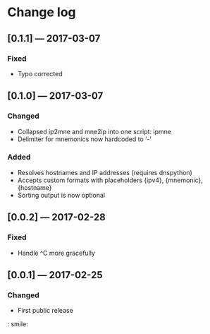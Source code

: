 # Change log

## [0.1.1] — 2017-03-07
### Fixed
- Typo corrected

## [0.1.0] — 2017-03-07
### Changed
- Collapsed ip2mne and mne2ip into one script: ipmne
- Delimiter for mnemonics now hardcoded to ‘-’
### Added
- Resolves hostnames and IP addresses (requires dnspython)
- Accepts custom formats with placeholders {ipv4}, {mnemonic}, {hostname}
- Sorting output is now optional

## [0.0.2] — 2017-02-28
### Fixed
- Handle ^C more gracefully

## [0.0.1] — 2017-02-25
### Changed
- First public release

: smile:
